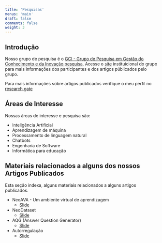 ```yaml
---
title: 'Pesquisas'
menus: 'main'
draft: false
comments: false
weight: 3
---
```


## Introdução

Nosso grupo de pesquisa é o [GCI - Grupo de Pesquisa em Gestão do Conhecimento e da Inovação pesquisa](https://sites.google.com/view/grupogci). Acesse o [site](https://sites.google.com/view/grupogci) instituicional do grupo  para mais informações dos participantes e dos artigos públicados pelo grupo.

Para mais informações sobre artigos publicados verifique o meu perfil no [research gate](https://www.researchgate.net/profile/Giseldo-Neo)

## Áreas de Interesse

Nossas áreas de interesse e pesquisa são:

* Inteligência Artificial
* Aprendizagem de máquina
* Processamento de linguagem natural
* Chatbots
* Engenharia de Software
* Informática para educação


 ## Materiais relacionados a alguns dos nossos Artigos Publicados

 Esta seção indexa, alguns materiais relacionados a alguns artigos publicados.

* NeoAVA - Um ambiente virtual de aprendizagem
  - [Slide](https://www.researchgate.net/publication/385778737_NeoAVA_A_virtual_learning_environment_for_Self-Regulated_Learning_to_be_used_by_students_and_teachers)
* NeoDataset
  - [Slide](https://www.researchgate.net/publication/385778629_NeoDataset_Um_conjunto_de_dados_com_User_Stories_e_Story_Points)
* AQG (Answer Question Generator)
  - [Slide](https://www.researchgate.net/publication/385778557_Revisao_sobre_a_Geracao_Automatica_de_Questoes_na_Educacao_Tecnicas_Conjuntos_de_Dados_e_Metricas_de_Avaliacao)
* Autorregulação
  - [Slide](https://www.researchgate.net/publication/385778670_Modelagem_de_Autorregulacao_da_Aprendizagem_no_Ensino_Superior_Uma_Ferramenta_para_Automatizar_Levantamento_de_Perfis_e_Recomendacoes_Personalizadas)
 

 
